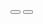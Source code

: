 <style>
#fps {
    white-space: pre;
    font-family: monospace;
}
</style>
<div id="fps"></div>
<canvas id="game-of-life-canvas"></canvas>
<script src="./bootstrap.js"></script>
<button id="play-pause"></button>
<button id="restart"></button>
<script type="module" src="./bootstrap.js"></script>